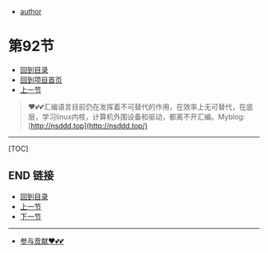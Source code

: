 + [author](https://github.com/3293172751)
# 第92节
+ [回到目录](../README.md)
+ [回到项目首页](../../README.md)
+ [上一节](91.md)
> ❤️💕💕汇编语言目前仍在发挥着不可替代的作用，在效率上无可替代，在底层，学习linux内核，计算机外围设备和驱动，都离不开汇编。Myblog:[http://nsddd.top](http://nsddd.top/)
---
[TOC]





## END 链接
+ [回到目录](../README.md)
+ [上一节](91.md)
+ [下一节](93.md)
---
+ [参与贡献❤️💕💕](https://github.com/3293172751/Block_Chain/blob/master/Git/git-contributor.md)